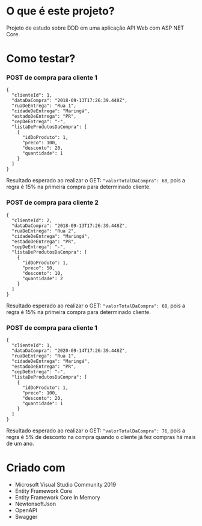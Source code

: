 # O que é este projeto?
Projeto de estudo sobre DDD em uma aplicação API Web com ASP NET Core.

# Como testar?

### POST de compra para cliente 1

```
{
  "clienteId": 1,
  "dataDaCompra": "2018-09-13T17:26:39.448Z",
  "ruaDeEntrega": "Rua 1",
  "cidadeDeEntrega": "Maringá",
  "estadoDeEntrega": "PR",
  "cepDeEntrega": "-",
  "listaDeProdutosDaCompra": [
    {
      "idDoProduto": 1,
      "preco": 100,
      "desconto": 20,
      "quantidade": 1
    }
  ]
}
```

Resultado esperado ao realizar o GET: `"valorTotalDaCompra": 68`, pois a regra é 15% na primeira compra para determinado cliente.

### POST de compra para cliente 2

```
{
  "clienteId": 2,
  "dataDaCompra": "2018-09-13T17:26:39.448Z",
  "ruaDeEntrega": "Rua 2",
  "cidadeDeEntrega": "Maringá",
  "estadoDeEntrega": "PR",
  "cepDeEntrega": "-",
  "listaDeProdutosDaCompra": [
    {
      "idDoProduto": 1,
      "preco": 50,
      "desconto": 10,
      "quantidade": 2
    }
  ]
}
```

Resultado esperado ao realizar o GET: `"valorTotalDaCompra": 68`, pois a regra é 15% na primeira compra para determinado cliente.

### POST de compra para cliente 1

```
{
  "clienteId": 1,
  "dataDaCompra": "2020-09-14T17:26:39.448Z",
  "ruaDeEntrega": "Rua 1",
  "cidadeDeEntrega": "Maringá",
  "estadoDeEntrega": "PR",
  "cepDeEntrega": "-",
  "listaDeProdutosDaCompra": [
    {
      "idDoProduto": 1,
      "preco": 100,
      "desconto": 20,
      "quantidade": 1
    }
  ]
}
```

Resultado esperado ao realizar o GET: `"valorTotalDaCompra": 76`, pois a regra é 5% de desconto na compra quando o cliente já fez compras há mais de um ano.

# Criado com

* Microsoft Visual Studio Community 2019
* Entity Framework Core
* Entity Framework Core In Memory
* NewtonsoftJson
* OpenAPI
* Swagger




